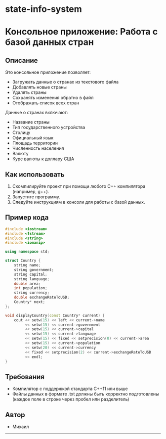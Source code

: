 # state-info-system
# Консольное приложение: Работа с базой данных стран

## Описание

Это консольное приложение позволяет:

- Загружать данные о странах из текстового файла
- Добавлять новые страны
- Удалять страны
- Сохранять изменения обратно в файл
- Отображать список всех стран

Данные о странах включают:
- Название страны
- Тип государственного устройства
- Столицу
- Официальный язык
- Площадь территории
- Численность населения
- Валюту
- Курс валюты к доллару США

## Как использовать

1. Скомпилируйте проект при помощи любого C++ компилятора (например, g++).
2. Запустите программу.
3. Следуйте инструкциям в консоли для работы с базой данных.

## Пример кода

```cpp
#include <iostream>
#include <fstream>
#include <string>
#include <iomanip>

using namespace std;

struct Country {
    string name;
    string government;
    string capital;
    string language;
    double area;
    int population;
    string currency;
    double exchangeRateToUSD;
    Country* next;
};

void displayCountry(const Country* current) {
    cout << setw(15) << left << current->name
         << setw(15) << current->government
         << setw(15) << current->capital
         << setw(15) << current->language
         << setw(15) << fixed << setprecision(0) << current->area
         << setw(15) << current->population
         << setw(20) << current->currency
         << fixed << setprecision(2) << current->exchangeRateToUSD
         << endl;
}
```
## Требования

- Компилятор с поддержкой стандарта C++11 или выше
- Файлы данных в формате .txt должны быть корректно подготовлены (каждое поле в строке через пробел или разделитель)

## Автор

- Михаил

---
